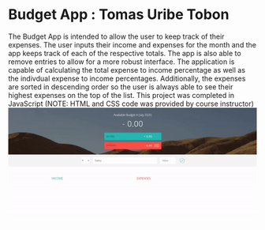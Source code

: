 # Budget App : Tomas Uribe Tobon
The Budget App is intended to allow the user to keep track of their expenses. The user inputs their income and expenses for the month and the app keeps track of each of the respective totals. The app is also able to remove entries to allow for a more robust interface. The application is capable of calculating the total expense to income percentage as well as the indivdual expense to income percentages. Additionally, the expenses are sorted in descending order so the user is always able to see their highest expenses on the top of the list. This project was completed in JavaScript (NOTE: HTML and CSS code was provided by course instructor)
![alt text](https://github.com/tomasu10/BudgetApp/blob/master/FinalResultGIF.gif) 
